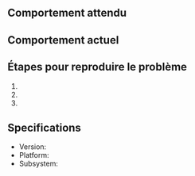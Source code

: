 ## Comportement attendu


## Comportement actuel


## Étapes pour reproduire le problème

  1.
  1.
  1.

## Specifications

  - Version:
  - Platform:
  - Subsystem: